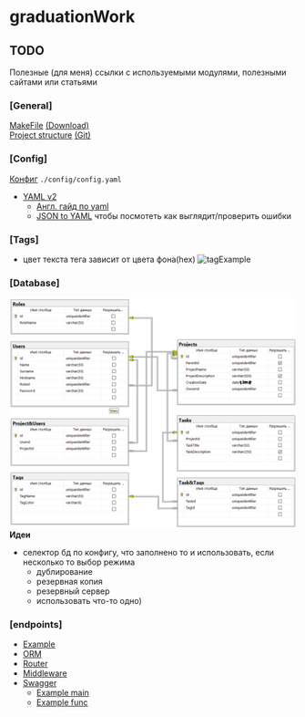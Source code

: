# graduationWork
## TODO
Полезные (для меня) ссылки с используемыми модулями, полезными сайтами или статьями

### [General]
[MakeFile](https://habr.com/ru/post/461467/) [(Download)](http://gnuwin32.sourceforge.net/packages/make.htm) \
[Project structure](https://medium.com/nuances-of-programming/идеальная-настройка-вашего-следующего-golang-проекта-1b2108c365e) 
[(Git)](https://github.com/MartinHeinz/go-project-blueprint)

### [Config]
[Конфиг](./config/config.yaml) `./config/config.yaml` 
* [YAML v2](https://github.com/go-yaml/yaml/) 
  * [Англ. гайд по yaml](https://www.cloudbees.com/blog/yaml-tutorial-everything-you-need-get-started) 
  * [JSON to YAML](https://www.json2yaml.com) чтобы посмотеть как выглядит/проверить ошибки

### [Tags]
- цвет текста тега зависит от цвета фона(hex) 
  ![tagExample](./assets/images/tagExample.png)
  
### [Database]
![ER Model](./assets/images/ER_Diag.png) \
**Идеи**  
- селектор бд по конфигу, что заполнено то и использовать, если несколько то выбор режима
    - дублирование
    - резервная копия
    - резервный сервер
    - использовать что-то одно)
  
### [endpoints]
- [Example](https://github.com/eddycjy/go-gin-example)
- [ORM](https://github.com/go-reform/reform)  
- [Router](https://github.com/gin-gonic/gin)
- [Middleware](https://github.com/gin-gonic/contrib)
- [Swagger](https://github.com/swaggo/gin-swagger)
   * [Example main](https://github.com/swaggo/swag/blob/master/example/celler/main.go)
   * [Example func](https://github.com/swaggo/swag/blob/master/example/celler/controller/examples.go)
